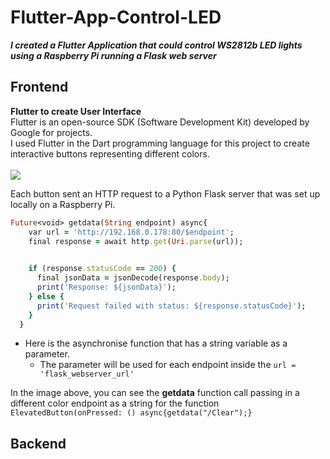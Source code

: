 # Flutter-App-Control-LED
***I created a Flutter Application that could control WS2812b LED lights using a Raspberry Pi running a Flask web server***

## Frontend ##
**Flutter to create User Interface**</br>
Flutter is an open-source SDK (Software Development Kit) developed by Google for projects.
</br>
I used Flutter in the Dart programming language for this project to create interactive buttons representing different colors.
</br>
</br>
<img src="https://github.com/shaanCh/Flutter-App-Control-LED/assets/69170712/488b94b1-beb8-4bb0-ab17-cf884d51efa9" >

Each button sent an HTTP request to a Python Flask server that was set up locally on a Raspberry Pi.  



```ruby
Future<void> getdata(String endpoint) async{
    var url = 'http://192.168.0.178:80/$endpoint';
    final response = await http.get(Uri.parse(url));

    
    if (response.statusCode == 200) {
      final jsonData = jsonDecode(response.body);
      print('Response: ${jsonData}');
    } else {
      print('Request failed with status: ${response.statusCode}');
    }
  }
```
- Here is the asynchronise function that has a string variable as a parameter.</br>
    - The parameter will be used for each endpoint inside the `url = 'flask_webserver_url'`</br>

In the image above, you can see the **getdata** function call passing in a different color endpoint as a string for the function `ElevatedButton(onPressed: () async{getdata("/Clear");}`


## Backend ##
